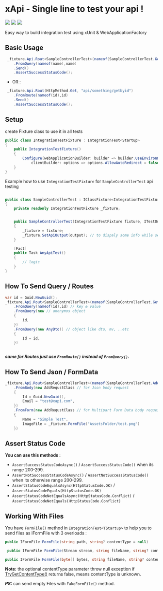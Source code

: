 
# xApi - Single line to test your api !
![](https://img.shields.io/nuget/dt/Neptunee.xApi)
[![](https://img.shields.io/nuget/v/Neptunee.xApi)](https://www.nuget.org/packages/Neptunee.xApi)
![](https://img.shields.io/badge/Unit%20Test-10%20Passed-green)

Easy way to build integration test using xUnit & WebApplicationFactory

## Basic Usage

```csharp
 _fixture.Api.Rout<SampleControllerTest>(nameof(SampleControllerTest.GetAll))
    .FromQuery(nameof(name),name)
    .Send()
    .AssertSuccessStatusCode();
``` 

* OR :

```csharp
 _fixture.Api.Rout(HttpMethod.Get, "api/something/getbyid")
    .FromRoute(nameof(id),id)
    .Send()
    .AssertSuccessStatusCode();
```

## Setup

create Fixture class to use it in all tests

```csharp
public class IntegrationTestFixture : IntegrationTest<Startup>
{
    public IntegrationTestFixture()
    {
        Configure(webApplicationBuilder: builder => builder.UseEnvironment(Environments.Development),
            clientBuilder: options => options.AllowAutoRedirect = false);
    }
}
```

Example how to use ```IntegrationTestFixture``` for ```SampleControllerTest``` api testing

```csharp

public class SampleControllerTest : IClassFixture<IntegrationTestFixture>
{
    private readonly IntegrationTestFixture _fixture;


    public SampleControllerTest(IntegrationTestFixture fixture, ITestOutputHelper output)
    {
        _fixture = fixture;
        _fixture.SetApiOutput(output); // to dispaly some info while sending apis (url , request , response , status code ..)
    }

    [Fact]
    public Task AnyApiTest()
    {
        // logic
    }
}
```

## How To Send Query / Routes

```csharp
var id = Guid.NewGuid();
_fixture.Api.Rout<SampleControllerTest>(nameof(SampleControllerTest.Get))
    .FromQuery(nameof(id),id) // key & value
    .FromQuery(new // anonymos object
    {
        id,
    })
    .FromQuery(new AnyDto() // object like dto, mv, ..etc
    {
        Id = id,
    })
    
```
***same for Routes just use ```FromRoute()``` instead of ```FromQuery()```.***

## How To Send Json / FormData

```csharp
_fixture.Api.Rout<SampleControllerTest>(nameof(SampleControllerTest.Add))
    .FromBody(new AddRequstClass // for Json body request
    {
        Id = Guid.NewGuid(),
        Email = "test@xapi.com",
    })
    .FromForm(new AddRequstClass // for Multipart Form Data body request
    {
        Name = "Simple Test",
        ImageFile = _fixture.FormFile("AssetsFolder/test.png")
    })    
```

## Assert Status Code

**You can use this methods :**

* ```AssertSuccessStatusCodeAsync()``` / ```AssertSuccessStatusCode()``` when its range 200-299.
* ```AssertNotSuccessStatusCodeAsync()``` / ```AssertNotSuccessStatusCode()``` when its otherwise range 200-299.
* ```AssertStatusCodeEqualsAsync(HttpStatusCode.OK)``` / ```AssertStatusCodeEquals(HttpStatusCode.OK)```
* ```AssertStatusCodeNotEqualsAsync(HttpStatusCode.Conflict)``` / ```AssertStatusCodeNotEquals(HttpStatusCode.Conflict)```

## Working With Files
You have ```FormFile()``` method in ```IntegrationTest<TStartup>``` to help you to send files as IFormFile with 3 overloads :
```csharp
public IFormFile FormFile(string path, string? contentType = null)
```
```csharp
 public IFormFile FormFile(Stream stream, string fileName, string? contentType = null)
```
```csharp
public IFormFile FormFile(byte[] bytes, string fileName, string? contentType = null)
```
**Note:** the optional contentType parameter throw null exception if [TryGetContentType()]("https://github.com/dotnet/aspnetcore/blob/main/src/Middleware/StaticFiles/src/FileExtensionContentTypeProvider.cs#L432")
returns false, means contentType is unknown.

***PS:*** can send empty Files with ```FakeFormFile()``` method.